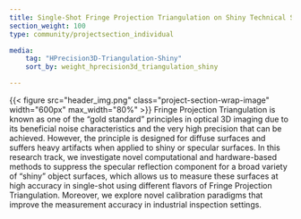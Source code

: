 ```yaml
---
title: Single-Shot Fringe Projection Triangulation on Shiny Technical Surfaces 
section_weight: 100
type: community/projectsection_individual

media:
    tag: "HPrecision3D-Triangulation-Shiny"
    sort_by: weight_hprecision3d_triangulation_shiny

---
```

{{< figure src="header_img.png" class="project-section-wrap-image" width="600px" max_width="80%" >}}
Fringe Projection Triangulation is known as one of the “gold standard” principles in optical 3D imaging due to its beneficial noise characteristics and the very high precision that can be achieved. However, the principle is designed for diffuse surfaces and suffers heavy artifacts when applied to shiny or specular surfaces. In this research track, we investigate novel computational and hardware-based methods to suppress the specular reflection component for a broad variety of “shiny” object surfaces, which allows us to measure these surfaces at high accuracy in single-shot using different flavors of Fringe Projection Triangulation. Moreover, we explore novel calibration paradigms that improve the measurement accuracy in industrial inspection settings.